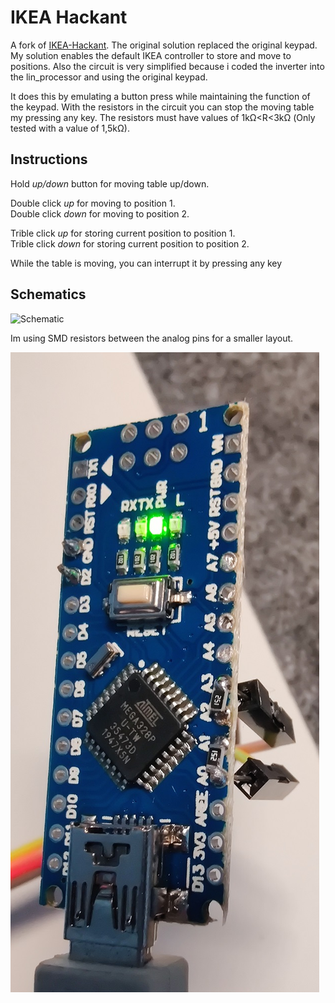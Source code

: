 # IKEA Hackant

A fork of [IKEA-Hackant](https://github.com/robin7331/IKEA-Hackant).
The original solution replaced the original keypad.\
My solution enables the default IKEA controller to store and move to positions. Also the circuit is very simplified because i coded the inverter into the lin_processor and using the original keypad.

It does this by emulating a button press while maintaining the function of the keypad.
With the resistors in the circuit you can stop the moving table my pressing any key.
The resistors must have values of 1kΩ<R<3kΩ (Only tested with a value of 1,5kΩ).


## Instructions

Hold *up/down* button for moving table up/down.

Double click *up* for moving to position 1.\
Double click *down* for moving to position 2.

Trible click *up* for storing current position to position 1.\
Trible click *down* for storing current position to position 2.

While the table is moving, you can interrupt it by pressing any key

## Schematics

![Schematic](https://github.com/MasterTim17/IKEA-Hackant/raw/master/Schematics.png)

Im using SMD resistors between the analog pins for a smaller layout.

![Board](https://github.com/MasterTim17/IKEA-Hackant/raw/master/Board.jpg)

